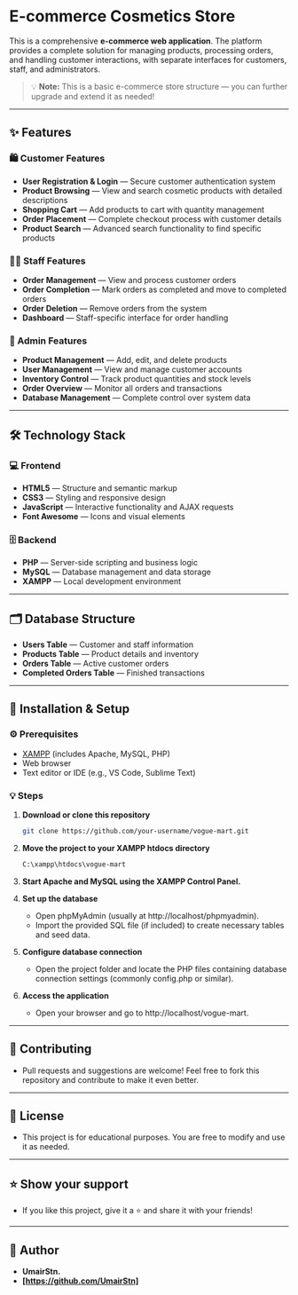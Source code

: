 # E-commerce Cosmetics Store

This is a comprehensive **e-commerce web application**. The platform provides a complete solution for managing products, processing orders, and handling customer interactions, with separate interfaces for customers, staff, and administrators.

> 💡 **Note:** This is a basic e-commerce store structure — you can further upgrade and extend it as needed!

---

## ✨ Features

### 🛍️ Customer Features
- **User Registration & Login** — Secure customer authentication system
- **Product Browsing** — View and search cosmetic products with detailed descriptions
- **Shopping Cart** — Add products to cart with quantity management
- **Order Placement** — Complete checkout process with customer details
- **Product Search** — Advanced search functionality to find specific products

### 👨‍💼 Staff Features
- **Order Management** — View and process customer orders
- **Order Completion** — Mark orders as completed and move to completed orders
- **Order Deletion** — Remove orders from the system
- **Dashboard** — Staff-specific interface for order handling

### 🔧 Admin Features
- **Product Management** — Add, edit, and delete products
- **User Management** — View and manage customer accounts
- **Inventory Control** — Track product quantities and stock levels
- **Order Overview** — Monitor all orders and transactions
- **Database Management** — Complete control over system data

---

## 🛠️ Technology Stack

### 💻 Frontend
- **HTML5** — Structure and semantic markup
- **CSS3** — Styling and responsive design
- **JavaScript** — Interactive functionality and AJAX requests
- **Font Awesome** — Icons and visual elements

### 🗄️ Backend
- **PHP** — Server-side scripting and business logic
- **MySQL** — Database management and data storage
- **XAMPP** — Local development environment

---

## 🗂️ Database Structure

- **Users Table** — Customer and staff information
- **Products Table** — Product details and inventory
- **Orders Table** — Active customer orders
- **Completed Orders Table** — Finished transactions

---

## 🚀 Installation & Setup

### ⚙️ Prerequisites
- [XAMPP](https://www.apachefriends.org/index.html) (includes Apache, MySQL, PHP)
- Web browser
- Text editor or IDE (e.g., VS Code, Sublime Text)

### 💡 Steps

1. **Download or clone this repository**  
   ```bash
   git clone https://github.com/your-username/vogue-mart.git
   
2. **Move the project to your XAMPP htdocs directory**
   ```bash
   C:\xampp\htdocs\vogue-mart
3. **Start Apache and MySQL using the XAMPP Control Panel.**
   
4. **Set up the database**
   - Open phpMyAdmin (usually at http://localhost/phpmyadmin).
   - Import the provided SQL file (if included) to create necessary tables and seed data.
     
5. **Configure database connection**
   - Open the project folder and locate the PHP files containing database connection settings (commonly config.php or similar).

6. **Access the application**
   - Open your browser and go to http://localhost/vogue-mart.
     
---

## 🤝 Contributing

- Pull requests and suggestions are welcome! Feel free to fork this repository and contribute to make it even better.

---

## 📃 License

- This project is for educational purposes. You are free to modify and use it as needed.

---

## ⭐ Show your support

- If you like this project, give it a ⭐️ and share it with your friends!

---

## 👤 Author

- **UmairStn.**
- **[https://github.com/UmairStn]**
